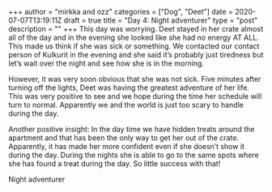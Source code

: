 +++
author = "mirkka and ozz"
categories = ["Dog", "Deet"]
date = 2020-07-07T13:19:11Z
draft = true
title = "Day 4: Night adventurer"
type = "post"
description = ""
+++
This day was worrying. Deet stayed in her crate almost all of the day and in the evening she looked like she had no energy AT ALL. This made us think if she was sick or something. We contacted our contact person of Kulkurit in the evening and she said it’s probably just tiredness but let’s wait over the night and see how she is in the morning.

However, it was very soon obvious that she was not sick. Five minutes after turning off the lights, Deet was having the greatest adventure of her life. This was very positive to see and we hope during the time her schedule will turn to normal. Apparently we and the world is just too scary to handle during the day.

Another positive insight: In the day time we have hidden treats around the apartment and that has been the only way to get her out of the crate. Apparently, it has made her more confident even if she doesn’t show it during the day. During the nights she is able to go to the same spots where she has found a treat during the day. So little success with that!

Night adventurer
